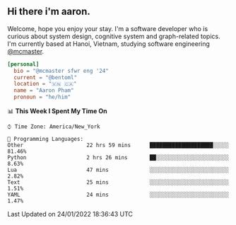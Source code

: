 <h2><b>Hi there i'm aaron. </b></h2>

Welcome, hope you enjoy your stay. I'm a software developer who is curious about system design, cognitive system and graph-related topics. I'm currently based at Hanoi, Vietnam, studying software engineering [@mcmaster](https://www.mcmaster.ca/).

```toml
[personal]
  bio = "@mcmaster sfwr eng '24"
  current = "@bentoml"
  location = "🇻🇳 🇨🇦"
  name = "Aaron Pham"
  pronoun = "he/him"
```
<!--<img src="https://github-readme-stats.vercel.app/api?username=aarnphm&show_icons=true&count_private=true&theme=dark" height="170"/>-->
<!--<img src="https://github-readme-stats.vercel.app/api/top-langs/?username=aarnphm&layout=compact&hide=css&theme=dark" height="170" />-->

<!--START_SECTION:waka-->
📊 **This Week I Spent My Time On** 

```text
⌚︎ Time Zone: America/New_York

💬 Programming Languages: 
Other                    22 hrs 59 mins      ████████████████████░░░░░   81.46% 
Python                   2 hrs 26 mins       ██░░░░░░░░░░░░░░░░░░░░░░░   8.63% 
Lua                      47 mins             ░░░░░░░░░░░░░░░░░░░░░░░░░   2.82% 
Text                     25 mins             ░░░░░░░░░░░░░░░░░░░░░░░░░   1.51% 
YAML                     24 mins             ░░░░░░░░░░░░░░░░░░░░░░░░░   1.47%

```


 Last Updated on 24/01/2022 18:36:43 UTC
<!--END_SECTION:waka-->
